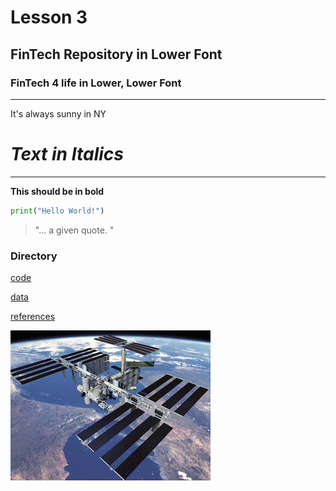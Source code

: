 # Lesson 3
## FinTech Repository in Lower Font
### FinTech 4 life in Lower, Lower Font

---

It's always sunny in NY

# *Text in Italics*

---
**This should be in bold**

``` python
print("Hello World!")
```

> "... a given quote. "

### Directory

[code](code)

[data](data)

[references](references)

![markdown-images](RandomPic.jpg)